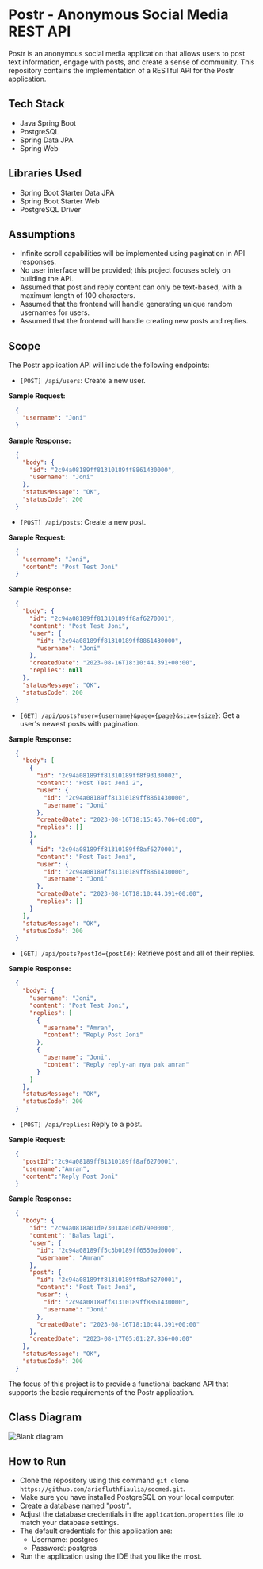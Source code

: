 # Postr - Anonymous Social Media REST API

Postr is an anonymous social media application that allows users to post text information, engage with posts, and create
a sense of community. This repository contains the implementation of a RESTful API for the Postr application.

## Tech Stack
- Java Spring Boot
- PostgreSQL
- Spring Data JPA
- Spring Web

## Libraries Used
- Spring Boot Starter Data JPA
- Spring Boot Starter Web
- PostgreSQL Driver

## Assumptions
- Infinite scroll capabilities will be implemented using pagination in API responses.
- No user interface will be provided; this project focuses solely on building the API.
- Assumed that post and reply content can only be text-based, with a maximum length of 100 characters.
- Assumed that the frontend will handle generating unique random usernames for users.
- Assumed that the frontend will handle creating new posts and replies.

## Scope
The Postr application API will include the following endpoints:
- `[POST] /api/users`: Create a new user.
  
**Sample Request:**
```json
  {
    "username": "Joni"
  }
  ```

**Sample Response:**
```json
  {
    "body": {
      "id": "2c94a08189ff81310189ff8861430000",
      "username": "Joni"
    },
    "statusMessage": "OK",
    "statusCode": 200
  }
  ```
- `[POST] /api/posts`: Create a new post.

**Sample Request:**
```json
  {
    "username": "Joni",
    "content": "Post Test Joni"
  }
  ```
**Sample Response:**
```json
  {
    "body": {
      "id": "2c94a08189ff81310189ff8af6270001",
      "content": "Post Test Joni",
      "user": {
        "id": "2c94a08189ff81310189ff8861430000",
        "username": "Joni"
      },
      "createdDate": "2023-08-16T18:10:44.391+00:00",
      "replies": null
    },
    "statusMessage": "OK",
    "statusCode": 200
  }
  ```
- `[GET] /api/posts?user={username}&page={page}&size={size}`: Get a user's newest posts with pagination.

**Sample Response:**
```json
  {
    "body": [
      {
        "id": "2c94a08189ff81310189ff8f93130002",
        "content": "Post Test Joni 2",
        "user": {
          "id": "2c94a08189ff81310189ff8861430000",
          "username": "Joni"
        },
        "createdDate": "2023-08-16T18:15:46.706+00:00",
        "replies": []
      },
      {
        "id": "2c94a08189ff81310189ff8af6270001",
        "content": "Post Test Joni",
        "user": {
          "id": "2c94a08189ff81310189ff8861430000",
          "username": "Joni"
        },
        "createdDate": "2023-08-16T18:10:44.391+00:00",
        "replies": []
      }
    ],
    "statusMessage": "OK",
    "statusCode": 200
  }
  ```
- `[GET] /api/posts?postId={postId}`: Retrieve post and all of their replies.
 
**Sample Response:**
```json
  {
    "body": {
      "username": "Joni",
      "content": "Post Test Joni",
      "replies": [
        {
          "username": "Amran",
          "content": "Reply Post Joni"
        },
        {
          "username": "Joni",
          "content": "Reply reply-an nya pak amran"
        }
      ]
    },
    "statusMessage": "OK",
    "statusCode": 200
  }
  ```
- `[POST] /api/replies`: Reply to a post.

**Sample Request:**
```json
  {
    "postId":"2c94a08189ff81310189ff8af6270001",
    "username":"Amran",
    "content":"Reply Post Joni"
  }
  ```
**Sample Response:**
```json
  {
    "body": {
      "id": "2c94a0818a01de73018a01deb79e0000",
      "content": "Balas lagi",
      "user": {
        "id": "2c94a08189ff5c3b0189ff6550ad0000",
        "username": "Amran"
      },
      "post": {
        "id": "2c94a08189ff81310189ff8af6270001",
        "content": "Post Test Joni",
        "user": {
          "id": "2c94a08189ff81310189ff8861430000",
          "username": "Joni"
        },
        "createdDate": "2023-08-16T18:10:44.391+00:00"
      },
      "createdDate": "2023-08-17T05:01:27.836+00:00"
    },
    "statusMessage": "OK",
    "statusCode": 200
  }
  ```
  The focus of this project is to provide a functional backend API that supports the basic requirements of the Postr
  application.

## Class Diagram
![Blank diagram](https://github.com/ariefluthfiaulia/socmed/assets/30741134/88a22fc8-d550-4850-8fe5-4f7d3b60db1b)

## How to Run
- Clone the repository using this command `git clone https://github.com/ariefluthfiaulia/socmed.git`.
- Make sure you have installed PostgreSQL on your local computer.
- Create a database named "postr".
- Adjust the database credentials in the `application.properties` file to match your database settings.
- The default credentials for this application are:
  - Username: postgres
  - Password: postgres
- Run the application using the IDE that you like the most.
